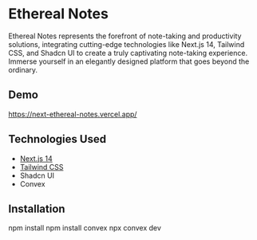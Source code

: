 # Ethereal Notes

Ethereal Notes represents the forefront of note-taking and productivity solutions, integrating cutting-edge technologies like Next.js 14, Tailwind CSS, and Shadcn UI to create a truly captivating note-taking experience. Immerse yourself in an elegantly designed platform that goes beyond the ordinary.

## Demo
https://next-ethereal-notes.vercel.app/


## Technologies Used

- [Next.js 14](https://nextjs.org/)
- [Tailwind CSS](https://tailwindcss.com/)
- Shadcn UI
- Convex

## Installation

npm install
npm install convex 
npx convex dev 

